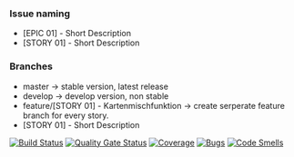 ### Issue naming
* [EPIC 01] - Short Description
* [STORY 01] - Short Description

### Branches

* master -> stable version, latest release
* develop -> develop version, non stable 
* feature/[STORY 01] - Kartenmischfunktion -> create serperate feature branch for every story. 
* [STORY 01] - Short Description

[![Build Status](https://travis-ci.com/SE2-Busfahrer-SS20/SE2-Busfahrer-SS20.svg?branch=master)](https://travis-ci.com/github/SE2-Busfahrer-SS20/SE2-Busfahrer-SS20) 
[![Quality Gate Status](https://sonarcloud.io/api/project_badges/measure?project=SE2-Busfahrer-SS20_SE2-Busfahrer-SS20&metric=alert_status)](https://sonarcloud.io/dashboard?id=SE2-Busfahrer-SS20_SE2-Busfahrer-SS20)
[![Coverage](https://sonarcloud.io/api/project_badges/measure?project=SE2-Busfahrer-SS20_SE2-Busfahrer-SS20&metric=coverage)](https://sonarcloud.io/dashboard?id=SE2-Busfahrer-SS20_SE2-Busfahrer-SS20)
[![Bugs](https://sonarcloud.io/api/project_badges/measure?project=SE2-Busfahrer-SS20_SE2-Busfahrer-SS20&metric=bugs)](https://sonarcloud.io/dashboard?id=SE2-Busfahrer-SS20_SE2-Busfahrer-SS20)
[![Code Smells](https://sonarcloud.io/api/project_badges/measure?project=SE2-Busfahrer-SS20_SE2-Busfahrer-SS20&metric=code_smells)](https://sonarcloud.io/dashboard?id=SE2-Busfahrer-SS20_SE2-Busfahrer-SS20)
